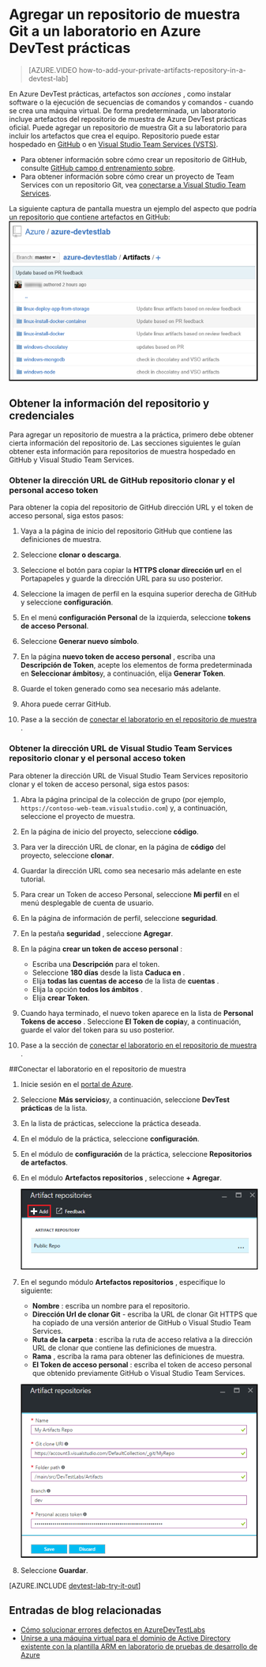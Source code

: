 <properties
    pageTitle="Agregar un repositorio de muestra Git a un laboratorio de prácticas de Azure DevTest | Microsoft Azure"
    description="Agregar un repositorio GitHub o Visual Studio Team Services Git para el origen de artefactos personalizado en Azure DevTest prácticas"
    services="devtest-lab,virtual-machines,visual-studio-online"
    documentationCenter="na"
    authors="tomarcher"
    manager="douge"
    editor=""/>

<tags
    ms.service="devtest-lab"
    ms.workload="na"
    ms.tgt_pltfrm="na"
    ms.devlang="na"
    ms.topic="article"
    ms.date="09/06/2016"
    ms.author="tarcher"/>

# <a name="add-a-git-artifact-repository-to-a-lab-in-azure-devtest-labs"></a>Agregar un repositorio de muestra Git a un laboratorio en Azure DevTest prácticas

> [AZURE.VIDEO how-to-add-your-private-artifacts-repository-in-a-devtest-lab]

En Azure DevTest prácticas, artefactos son *acciones* , como instalar software o la ejecución de secuencias de comandos y comandos - cuando se crea una máquina virtual. De forma predeterminada, un laboratorio incluye artefactos del repositorio de muestra de Azure DevTest prácticas oficial. Puede agregar un repositorio de muestra Git a su laboratorio para incluir los artefactos que crea el equipo. Repositorio puede estar hospedado en [GitHub](https://github.com) o en [Visual Studio Team Services (VSTS)](https://visualstudio.com).

- Para obtener información sobre cómo crear un repositorio de GitHub, consulte [GitHub campo d entrenamiento sobre](https://help.github.com/categories/bootcamp/).
- Para obtener información sobre cómo crear un proyecto de Team Services con un repositorio Git, vea [conectarse a Visual Studio Team Services](https://www.visualstudio.com/get-started/setup/connect-to-visual-studio-online).

La siguiente captura de pantalla muestra un ejemplo del aspecto que podría un repositorio que contiene artefactos en GitHub:  
![Repo artefactos de ejemplo GitHub](./media/devtest-lab-add-artifact-repo/devtestlab-github-artifact-repo-home.png)


## <a name="get-the-repository-information-and-credentials"></a>Obtener la información del repositorio y credenciales

Para agregar un repositorio de muestra a la práctica, primero debe obtener cierta información del repositorio de. Las secciones siguientes le guían obtener esta información para repositorios de muestra hospedado en GitHub y Visual Studio Team Services.

### <a name="get-the-github-repository-clone-url-and-personal-access-token"></a>Obtener la dirección URL de GitHub repositorio clonar y el personal acceso token

Para obtener la copia del repositorio de GitHub dirección URL y el token de acceso personal, siga estos pasos:

1. Vaya a la página de inicio del repositorio GitHub que contiene las definiciones de muestra.

1. Seleccione **clonar o descarga**.

1. Seleccione el botón para copiar la **HTTPS clonar dirección url** en el Portapapeles y guarde la dirección URL para su uso posterior.

1. Seleccione la imagen de perfil en la esquina superior derecha de GitHub y seleccione **configuración**.

1. En el menú **configuración Personal** de la izquierda, seleccione **tokens de acceso Personal**.

1. Seleccione **Generar nuevo símbolo**.

1. En la página **nuevo token de acceso personal** , escriba una **Descripción de Token**, acepte los elementos de forma predeterminada en **Seleccionar ámbitos**y, a continuación, elija **Generar Token**.

1. Guarde el token generado como sea necesario más adelante.

1. Ahora puede cerrar GitHub.   

1. Pase a la sección de [conectar el laboratorio en el repositorio de muestra](#connect-your-lab-to-the-artifact-repository) .

### <a name="get-the-visual-studio-team-services-repository-clone-url-and-personal-access-token"></a>Obtener la dirección URL de Visual Studio Team Services repositorio clonar y el personal acceso token

Para obtener la dirección URL de Visual Studio Team Services repositorio clonar y el token de acceso personal, siga estos pasos:

1. Abra la página principal de la colección de grupo (por ejemplo, `https://contoso-web-team.visualstudio.com`) y, a continuación, seleccione el proyecto de muestra.

1. En la página de inicio del proyecto, seleccione **código**.

1. Para ver la dirección URL de clonar, en la página de **código** del proyecto, seleccione **clonar**.

1. Guardar la dirección URL como sea necesario más adelante en este tutorial.

1. Para crear un Token de acceso Personal, seleccione **Mi perfil** en el menú desplegable de cuenta de usuario.

1. En la página de información de perfil, seleccione **seguridad**.

1. En la pestaña **seguridad** , seleccione **Agregar**.

1. En la página **crear un token de acceso personal** :

    - Escriba una **Descripción** para el token.
    - Seleccione **180 días** desde la lista **Caduca en** .
    - Elija **todas las cuentas de acceso** de la lista de **cuentas** .
    - Elija la opción **todos los ámbitos** .
    - Elija **crear Token**.

1. Cuando haya terminado, el nuevo token aparece en la lista de **Personal Tokens de acceso** . Seleccione **El Token de copia**y, a continuación, guarde el valor del token para su uso posterior.

1. Pase a la sección de [conectar el laboratorio en el repositorio de muestra](#connect-your-lab-to-the-artifact-repository) .

##<a name="connect-your-lab-to-the-artifact-repository"></a>Conectar el laboratorio en el repositorio de muestra

1. Inicie sesión en el [portal de Azure](http://go.microsoft.com/fwlink/p/?LinkID=525040).

1. Seleccione **Más servicios**y, a continuación, seleccione **DevTest prácticas** de la lista.

1. En la lista de prácticas, seleccione la práctica deseada.   

1. En el módulo de la práctica, seleccione **configuración**.

1. En el módulo de **configuración** de la práctica, seleccione **Repositorios de artefactos**.

1. En el módulo **Artefactos repositorios** , seleccione **+ Agregar**.

    ![Agregar botón de repositorio de muestra](./media/devtest-lab-add-artifact-repo/add-artifact-repo.png)
 
1. En el segundo módulo **Artefactos repositorios** , especifique lo siguiente:

    - **Nombre** : escriba un nombre para el repositorio.
    - **Dirección Url de clonar Git** - escriba la URL de clonar Git HTTPS que ha copiado de una versión anterior de GitHub o Visual Studio Team Services. 
    - **Ruta de la carpeta** : escriba la ruta de acceso relativa a la dirección URL de clonar que contiene las definiciones de muestra.
    - **Rama** , escriba la rama para obtener las definiciones de muestra.
    - **El Token de acceso personal** : escriba el token de acceso personal que obtenido previamente GitHub o Visual Studio Team Services. 
     
    ![Módulo de repo de muestra](./media/devtest-lab-add-artifact-repo/artifact-repo-blade.png)

1. Seleccione **Guardar**.

[AZURE.INCLUDE [devtest-lab-try-it-out](../../includes/devtest-lab-try-it-out.md)]

## <a name="related-blog-posts"></a>Entradas de blog relacionadas
- [Cómo solucionar errores defectos en AzureDevTestLabs](http://www.visualstudiogeeks.com/blog/DevOps/How-to-troubleshoot-failing-artifacts-in-AzureDevTestLabs)
- [Unirse a una máquina virtual para el dominio de Active Directory existente con la plantilla ARM en laboratorio de pruebas de desarrollo de Azure](http://www.visualstudiogeeks.com/blog/DevOps/Join-a-VM-to-existing-AD-domain-using-ARM-template-AzureDevTestLabs)